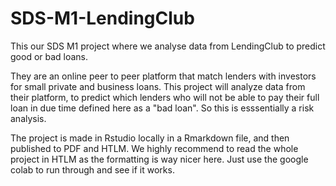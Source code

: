 # SDS-M1-LendingClub
This our SDS M1 project where we analyse data from LendingClub to predict good or bad loans. 

They are an online peer to peer platform that match lenders with investors for small private and business loans. This project will analyze data from their platform, to predict which lenders who will not be able to pay their full loan in due time defined here as a "bad loan". So this is esssentially a risk analysis.

The project is made in Rstudio locally in a Rmarkdown file, and then published to PDF and HTLM. We highly recommend to read the whole project in HTLM as the formatting is way nicer here. Just use the google colab to run through and see if it works. 

